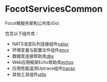 # FocotServicesCommon
Focot微服务架构公共库(Go)

包含以下组件库：

- NATS消息队列连接组件[natsx](natsx)
- 环境变量与配置文件组件[envx](envx)
- 数据库连接帮助库[dbx](dbx)
- Web应用框架Echo帮助库[echox](echox)
- 应用性能遥测Uptrace组件[tracex](tracex)
- 其他工具组件[utils](utils)
